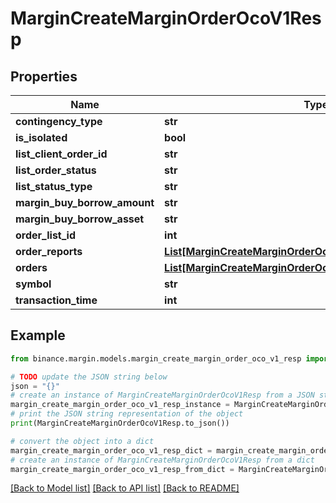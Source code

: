 # MarginCreateMarginOrderOcoV1Resp


## Properties

Name | Type | Description | Notes
------------ | ------------- | ------------- | -------------
**contingency_type** | **str** |  | [optional] 
**is_isolated** | **bool** |  | [optional] 
**list_client_order_id** | **str** |  | [optional] 
**list_order_status** | **str** |  | [optional] 
**list_status_type** | **str** |  | [optional] 
**margin_buy_borrow_amount** | **str** |  | [optional] 
**margin_buy_borrow_asset** | **str** |  | [optional] 
**order_list_id** | **int** |  | [optional] 
**order_reports** | [**List[MarginCreateMarginOrderOcoV1RespOrderReportsInner]**](MarginCreateMarginOrderOcoV1RespOrderReportsInner.md) |  | [optional] 
**orders** | [**List[MarginCreateMarginOrderOcoV1RespOrdersInner]**](MarginCreateMarginOrderOcoV1RespOrdersInner.md) |  | [optional] 
**symbol** | **str** |  | [optional] 
**transaction_time** | **int** |  | [optional] 

## Example

```python
from binance.margin.models.margin_create_margin_order_oco_v1_resp import MarginCreateMarginOrderOcoV1Resp

# TODO update the JSON string below
json = "{}"
# create an instance of MarginCreateMarginOrderOcoV1Resp from a JSON string
margin_create_margin_order_oco_v1_resp_instance = MarginCreateMarginOrderOcoV1Resp.from_json(json)
# print the JSON string representation of the object
print(MarginCreateMarginOrderOcoV1Resp.to_json())

# convert the object into a dict
margin_create_margin_order_oco_v1_resp_dict = margin_create_margin_order_oco_v1_resp_instance.to_dict()
# create an instance of MarginCreateMarginOrderOcoV1Resp from a dict
margin_create_margin_order_oco_v1_resp_from_dict = MarginCreateMarginOrderOcoV1Resp.from_dict(margin_create_margin_order_oco_v1_resp_dict)
```
[[Back to Model list]](../README.md#documentation-for-models) [[Back to API list]](../README.md#documentation-for-api-endpoints) [[Back to README]](../README.md)


